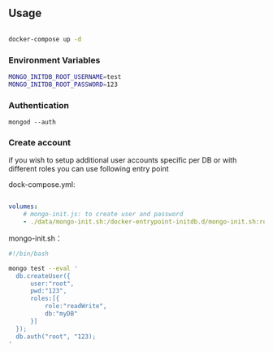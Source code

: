 
## Usage


```bash

docker-compose up -d

```

### Environment Variables


```bash
MONGO_INITDB_ROOT_USERNAME=test
MONGO_INITDB_ROOT_PASSWORD=123
```


###  Authentication

`mongod --auth`


### Create account

if you wish to setup additional user accounts specific per DB or with different roles you can use following entry point

dock-compose.yml:

```yaml

volumes:
	# mongo-init.js: to create user and password
	- ./data/mongo-init.sh:/docker-entrypoint-initdb.d/mongo-init.sh:ro


```

mongo-init.sh： 

```bash
#!/bin/bash

mongo test --eval '
  db.createUser({
      user:"root",
      pwd:"123",
      roles:[{
          role:"readWrite",
          db:"myDB"
      }]
  });
  db.auth("root", "123);
'
```


